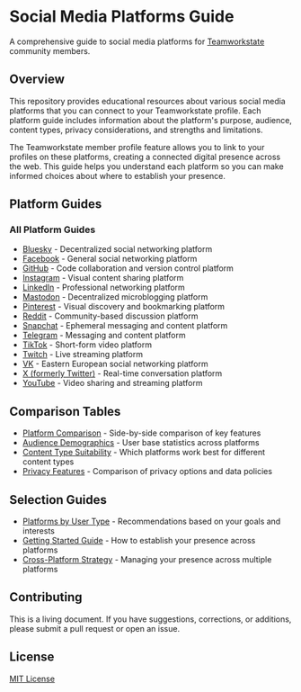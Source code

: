 # Social Media Platforms Guide
 
A comprehensive guide to social media platforms for [Teamworkstate](https://www.teamworkstate.com) community members.
 
## Overview
 
This repository provides educational resources about various social media platforms that you can connect to your Teamworkstate profile. Each platform guide includes information about the platform's purpose, audience, content types, privacy considerations, and strengths and limitations.
 
The Teamworkstate member profile feature allows you to link to your profiles on these platforms, creating a connected digital presence across the web. This guide helps you understand each platform so you can make informed choices about where to establish your presence.
 
## Platform Guides
 
### All Platform Guides
 
- [Bluesky](platforms/bluesky.md) - Decentralized social networking platform
- [Facebook](platforms/facebook.md) - General social networking platform
- [GitHub](platforms/github.md) - Code collaboration and version control platform
- [Instagram](platforms/instagram.md) - Visual content sharing platform
- [LinkedIn](platforms/linkedin.md) - Professional networking platform
- [Mastodon](platforms/mastodon.md) - Decentralized microblogging platform
- [Pinterest](platforms/pinterest.md) - Visual discovery and bookmarking platform
- [Reddit](platforms/reddit.md) - Community-based discussion platform
- [Snapchat](platforms/snapchat.md) - Ephemeral messaging and content platform
- [Telegram](platforms/telegram.md) - Messaging and content platform
- [TikTok](platforms/tiktok.md) - Short-form video platform
- [Twitch](platforms/twitch.md) - Live streaming platform
- [VK](platforms/vk.md) - Eastern European social networking platform
- [X (formerly Twitter)](platforms/x-formerly-twitter.md) - Real-time conversation platform
- [YouTube](platforms/youtube.md) - Video sharing and streaming platform
 
## Comparison Tables
 
- [Platform Comparison](comparison-tables/platform-comparison.md) - Side-by-side comparison of key features
- [Audience Demographics](comparison-tables/audience-demographics.md) - User base statistics across platforms
- [Content Type Suitability](comparison-tables/content-type-suitability.md) - Which platforms work best for different content types
- [Privacy Features](comparison-tables/privacy-features.md) - Comparison of privacy options and data policies
 
## Selection Guides
 
- [Platforms by User Type](selection-guides/platforms-by-user-type.md) - Recommendations based on your goals and interests
- [Getting Started Guide](selection-guides/getting-started-guide.md) - How to establish your presence across platforms
- [Cross-Platform Strategy](selection-guides/cross-platform-strategy.md) - Managing your presence across multiple platforms
 
## Contributing
 
This is a living document. If you have suggestions, corrections, or additions, please submit a pull request or open an issue.
 
## License
 
[MIT License](LICENSE)
